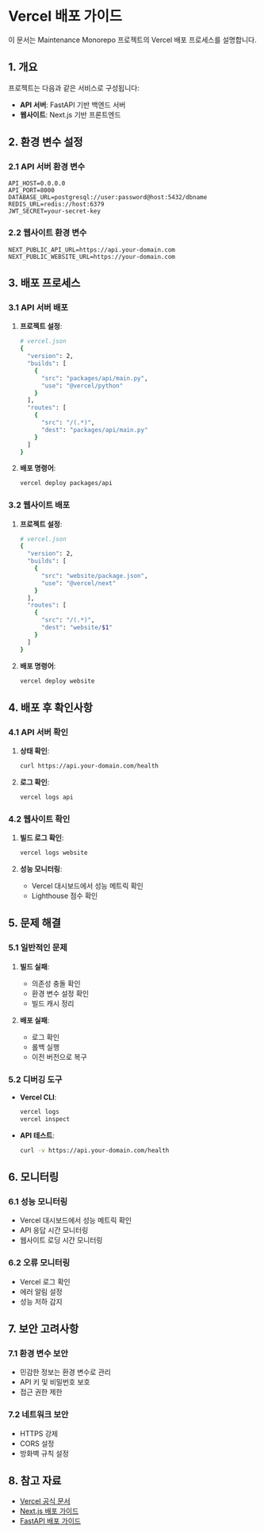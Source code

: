 # Vercel 배포 가이드

이 문서는 Maintenance Monorepo 프로젝트의 Vercel 배포 프로세스를 설명합니다.

## 1. 개요

프로젝트는 다음과 같은 서비스로 구성됩니다:

- **API 서버**: FastAPI 기반 백엔드 서버
- **웹사이트**: Next.js 기반 프론트엔드

## 2. 환경 변수 설정

### 2.1 API 서버 환경 변수

```env
API_HOST=0.0.0.0
API_PORT=8000
DATABASE_URL=postgresql://user:password@host:5432/dbname
REDIS_URL=redis://host:6379
JWT_SECRET=your-secret-key
```

### 2.2 웹사이트 환경 변수

```env
NEXT_PUBLIC_API_URL=https://api.your-domain.com
NEXT_PUBLIC_WEBSITE_URL=https://your-domain.com
```

## 3. 배포 프로세스

### 3.1 API 서버 배포

1. **프로젝트 설정**:
   ```bash
   # vercel.json
   {
     "version": 2,
     "builds": [
       {
         "src": "packages/api/main.py",
         "use": "@vercel/python"
       }
     ],
     "routes": [
       {
         "src": "/(.*)",
         "dest": "packages/api/main.py"
       }
     ]
   }
   ```

2. **배포 명령어**:
   ```bash
   vercel deploy packages/api
   ```

### 3.2 웹사이트 배포

1. **프로젝트 설정**:
   ```bash
   # vercel.json
   {
     "version": 2,
     "builds": [
       {
         "src": "website/package.json",
         "use": "@vercel/next"
       }
     ],
     "routes": [
       {
         "src": "/(.*)",
         "dest": "website/$1"
       }
     ]
   }
   ```

2. **배포 명령어**:
   ```bash
   vercel deploy website
   ```

## 4. 배포 후 확인사항

### 4.1 API 서버 확인

1. **상태 확인**:
   ```bash
   curl https://api.your-domain.com/health
   ```

2. **로그 확인**:
   ```bash
   vercel logs api
   ```

### 4.2 웹사이트 확인

1. **빌드 로그 확인**:
   ```bash
   vercel logs website
   ```

2. **성능 모니터링**:
   - Vercel 대시보드에서 성능 메트릭 확인
   - Lighthouse 점수 확인

## 5. 문제 해결

### 5.1 일반적인 문제

1. **빌드 실패**:
   - 의존성 충돌 확인
   - 환경 변수 설정 확인
   - 빌드 캐시 정리

2. **배포 실패**:
   - 로그 확인
   - 롤백 실행
   - 이전 버전으로 복구

### 5.2 디버깅 도구

- **Vercel CLI**:
  ```bash
  vercel logs
  vercel inspect
  ```

- **API 테스트**:
  ```bash
  curl -v https://api.your-domain.com/health
  ```

## 6. 모니터링

### 6.1 성능 모니터링

- Vercel 대시보드에서 성능 메트릭 확인
- API 응답 시간 모니터링
- 웹사이트 로딩 시간 모니터링

### 6.2 오류 모니터링

- Vercel 로그 확인
- 에러 알림 설정
- 성능 저하 감지

## 7. 보안 고려사항

### 7.1 환경 변수 보안

- 민감한 정보는 환경 변수로 관리
- API 키 및 비밀번호 보호
- 접근 권한 제한

### 7.2 네트워크 보안

- HTTPS 강제
- CORS 설정
- 방화벽 규칙 설정

## 8. 참고 자료

- [Vercel 공식 문서](https://vercel.com/docs)
- [Next.js 배포 가이드](https://nextjs.org/docs/deployment)
- [FastAPI 배포 가이드](https://fastapi.tiangolo.com/deployment/)